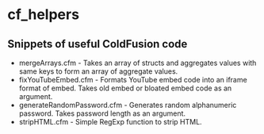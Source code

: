 # cf_helpers

## Snippets of useful ColdFusion code

* mergeArrays.cfm - Takes an array of structs and aggregates values with same keys to form an array of aggregate values.
* fixYouTubeEmbed.cfm - Formats YouTube embed code into an iframe format of embed. Takes old embed or bloated embed code as an argument.
* generateRandomPassword.cfm - Generates random alphanumeric password. Takes password length as an argument.
* stripHTML.cfm - Simple RegExp function to strip HTML.
